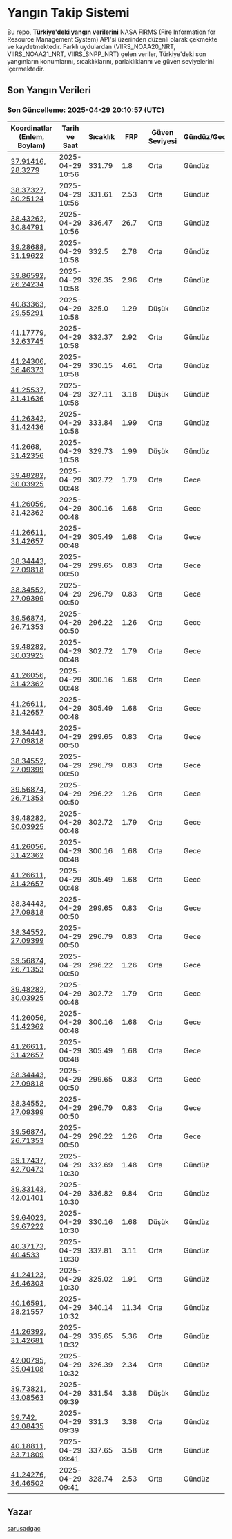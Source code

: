 # Yangın Takip Sistemi

Bu repo, **Türkiye'deki yangın verilerini** NASA FIRMS (Fire Information for Resource Management System) API'si üzerinden düzenli olarak çekmekte ve kaydetmektedir. Farklı uydulardan (VIIRS_NOAA20_NRT, VIIRS_NOAA21_NRT, VIIRS_SNPP_NRT) gelen veriler, Türkiye'deki son yangınların konumlarını, sıcaklıklarını, parlaklıklarını ve güven seviyelerini içermektedir.

## Son Yangın Verileri
### Son Güncelleme: 2025-04-29 20:10:57 (UTC)

| Koordinatlar (Enlem, Boylam) | Tarih ve Saat | Sıcaklık | FRP | Güven Seviyesi | Gündüz/Gece |
|-----------------------------|----------------|----------|-----|----------------|-------------|
| [37.91416, 28.3279](https://www.google.com/maps?q=37.91416,28.3279) | 2025-04-29 10:56 | 331.79 | 1.8 | Orta | Gündüz |
| [38.37327, 30.25124](https://www.google.com/maps?q=38.37327,30.25124) | 2025-04-29 10:56 | 331.61 | 2.53 | Orta | Gündüz |
| [38.43262, 30.84791](https://www.google.com/maps?q=38.43262,30.84791) | 2025-04-29 10:56 | 336.47 | 26.7 | Orta | Gündüz |
| [39.28688, 31.19622](https://www.google.com/maps?q=39.28688,31.19622) | 2025-04-29 10:58 | 332.5 | 2.78 | Orta | Gündüz |
| [39.86592, 26.24234](https://www.google.com/maps?q=39.86592,26.24234) | 2025-04-29 10:58 | 326.35 | 2.96 | Orta | Gündüz |
| [40.83363, 29.55291](https://www.google.com/maps?q=40.83363,29.55291) | 2025-04-29 10:58 | 325.0 | 1.29 | Düşük | Gündüz |
| [41.17779, 32.63745](https://www.google.com/maps?q=41.17779,32.63745) | 2025-04-29 10:58 | 332.37 | 2.92 | Orta | Gündüz |
| [41.24306, 36.46373](https://www.google.com/maps?q=41.24306,36.46373) | 2025-04-29 10:58 | 330.15 | 4.61 | Orta | Gündüz |
| [41.25537, 31.41636](https://www.google.com/maps?q=41.25537,31.41636) | 2025-04-29 10:58 | 327.11 | 3.18 | Düşük | Gündüz |
| [41.26342, 31.42436](https://www.google.com/maps?q=41.26342,31.42436) | 2025-04-29 10:58 | 333.84 | 1.99 | Orta | Gündüz |
| [41.2668, 31.42356](https://www.google.com/maps?q=41.2668,31.42356) | 2025-04-29 10:58 | 329.73 | 1.99 | Düşük | Gündüz |
| [39.48282, 30.03925](https://www.google.com/maps?q=39.48282,30.03925) | 2025-04-29 00:48 | 302.72 | 1.79 | Orta | Gece |
| [41.26056, 31.42362](https://www.google.com/maps?q=41.26056,31.42362) | 2025-04-29 00:48 | 300.16 | 1.68 | Orta | Gece |
| [41.26611, 31.42657](https://www.google.com/maps?q=41.26611,31.42657) | 2025-04-29 00:48 | 305.49 | 1.68 | Orta | Gece |
| [38.34443, 27.09818](https://www.google.com/maps?q=38.34443,27.09818) | 2025-04-29 00:50 | 299.65 | 0.83 | Orta | Gece |
| [38.34552, 27.09399](https://www.google.com/maps?q=38.34552,27.09399) | 2025-04-29 00:50 | 296.79 | 0.83 | Orta | Gece |
| [39.56874, 26.71353](https://www.google.com/maps?q=39.56874,26.71353) | 2025-04-29 00:50 | 296.22 | 1.26 | Orta | Gece |
| [39.48282, 30.03925](https://www.google.com/maps?q=39.48282,30.03925) | 2025-04-29 00:48 | 302.72 | 1.79 | Orta | Gece |
| [41.26056, 31.42362](https://www.google.com/maps?q=41.26056,31.42362) | 2025-04-29 00:48 | 300.16 | 1.68 | Orta | Gece |
| [41.26611, 31.42657](https://www.google.com/maps?q=41.26611,31.42657) | 2025-04-29 00:48 | 305.49 | 1.68 | Orta | Gece |
| [38.34443, 27.09818](https://www.google.com/maps?q=38.34443,27.09818) | 2025-04-29 00:50 | 299.65 | 0.83 | Orta | Gece |
| [38.34552, 27.09399](https://www.google.com/maps?q=38.34552,27.09399) | 2025-04-29 00:50 | 296.79 | 0.83 | Orta | Gece |
| [39.56874, 26.71353](https://www.google.com/maps?q=39.56874,26.71353) | 2025-04-29 00:50 | 296.22 | 1.26 | Orta | Gece |
| [39.48282, 30.03925](https://www.google.com/maps?q=39.48282,30.03925) | 2025-04-29 00:48 | 302.72 | 1.79 | Orta | Gece |
| [41.26056, 31.42362](https://www.google.com/maps?q=41.26056,31.42362) | 2025-04-29 00:48 | 300.16 | 1.68 | Orta | Gece |
| [41.26611, 31.42657](https://www.google.com/maps?q=41.26611,31.42657) | 2025-04-29 00:48 | 305.49 | 1.68 | Orta | Gece |
| [38.34443, 27.09818](https://www.google.com/maps?q=38.34443,27.09818) | 2025-04-29 00:50 | 299.65 | 0.83 | Orta | Gece |
| [38.34552, 27.09399](https://www.google.com/maps?q=38.34552,27.09399) | 2025-04-29 00:50 | 296.79 | 0.83 | Orta | Gece |
| [39.56874, 26.71353](https://www.google.com/maps?q=39.56874,26.71353) | 2025-04-29 00:50 | 296.22 | 1.26 | Orta | Gece |
| [39.48282, 30.03925](https://www.google.com/maps?q=39.48282,30.03925) | 2025-04-29 00:48 | 302.72 | 1.79 | Orta | Gece |
| [41.26056, 31.42362](https://www.google.com/maps?q=41.26056,31.42362) | 2025-04-29 00:48 | 300.16 | 1.68 | Orta | Gece |
| [41.26611, 31.42657](https://www.google.com/maps?q=41.26611,31.42657) | 2025-04-29 00:48 | 305.49 | 1.68 | Orta | Gece |
| [38.34443, 27.09818](https://www.google.com/maps?q=38.34443,27.09818) | 2025-04-29 00:50 | 299.65 | 0.83 | Orta | Gece |
| [38.34552, 27.09399](https://www.google.com/maps?q=38.34552,27.09399) | 2025-04-29 00:50 | 296.79 | 0.83 | Orta | Gece |
| [39.56874, 26.71353](https://www.google.com/maps?q=39.56874,26.71353) | 2025-04-29 00:50 | 296.22 | 1.26 | Orta | Gece |
| [39.17437, 42.70473](https://www.google.com/maps?q=39.17437,42.70473) | 2025-04-29 10:30 | 332.69 | 1.48 | Orta | Gündüz |
| [39.33143, 42.01401](https://www.google.com/maps?q=39.33143,42.01401) | 2025-04-29 10:30 | 336.82 | 9.84 | Orta | Gündüz |
| [39.64023, 39.67222](https://www.google.com/maps?q=39.64023,39.67222) | 2025-04-29 10:30 | 330.16 | 1.68 | Düşük | Gündüz |
| [40.37173, 40.4533](https://www.google.com/maps?q=40.37173,40.4533) | 2025-04-29 10:30 | 332.81 | 3.11 | Orta | Gündüz |
| [41.24123, 36.46303](https://www.google.com/maps?q=41.24123,36.46303) | 2025-04-29 10:30 | 325.02 | 1.91 | Orta | Gündüz |
| [40.16591, 28.21557](https://www.google.com/maps?q=40.16591,28.21557) | 2025-04-29 10:32 | 340.14 | 11.34 | Orta | Gündüz |
| [41.26392, 31.42681](https://www.google.com/maps?q=41.26392,31.42681) | 2025-04-29 10:32 | 335.65 | 5.36 | Orta | Gündüz |
| [42.00795, 35.04108](https://www.google.com/maps?q=42.00795,35.04108) | 2025-04-29 10:32 | 326.39 | 2.34 | Orta | Gündüz |
| [39.73821, 43.08563](https://www.google.com/maps?q=39.73821,43.08563) | 2025-04-29 09:39 | 331.54 | 3.38 | Düşük | Gündüz |
| [39.742, 43.08435](https://www.google.com/maps?q=39.742,43.08435) | 2025-04-29 09:39 | 331.3 | 3.38 | Orta | Gündüz |
| [40.18811, 33.71809](https://www.google.com/maps?q=40.18811,33.71809) | 2025-04-29 09:41 | 337.65 | 3.58 | Orta | Gündüz |
| [41.24276, 36.46502](https://www.google.com/maps?q=41.24276,36.46502) | 2025-04-29 09:41 | 328.74 | 2.53 | Orta | Gündüz |

## Yazar

[sarusadgac](https://x.com/sarusadgac)
